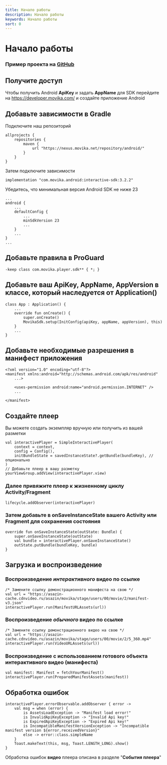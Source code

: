 ```yaml
---
title: Начало работы
description: Начало работы
keywords: Начало работы
sort: 0
---
```


# Начало работы

###  Пример проекта на [GitHub](https://github.com/movika/android.sdk.sample.movika.com)

## Получите доступ

Чтобы получить Android **ApiKey** и задать **AppName** для SDK перейдите на https://developer.movika.com/ и создайте приложение Android

## Добавьте зависимости в Gradle

Подключите наш репозиторий

```
allprojects {
    repositories {
        maven {
            url "https://nexus.movika.net/repository/android/"
        }
    }
}
```

Затем подключите зависимости

```
implementation "com.movika.android:interactive-sdk:3.2.2"
```
Убедитесь, что минимальная версия Android SDK не ниже 23
```
...
android {
    ...
    defaultConfig {
        ...
        minSdkVersion 23
        ...
    }
    ...
}
...
```
## Добавьте правила в ProGuard
```
-keep class com.movika.player.sdk** { *; }
```
## Добавьте ваш ApiKey, AppName, AppVersion в классе, который наследуется от Application()

```
class App : Application() {
	...
    override fun onCreate() {
        super.onCreate()
        MovikaSdk.setup(InitConfig(apiKey, appName, appVersion), this)
    }
    ...
}
```
## Добавьте необходимые разрешения в манифест приложения

```
<?xml version="1.0" encoding="utf-8"?>
<manifest xmlns:android="http://schemas.android.com/apk/res/android"
    ...>

    <uses-permission android:name="android.permission.INTERNET" />
    ...

</manifest>
```

## Создайте плеер

Вы можете создать экземпляр вручную или получить из вашей разметки

```
val interactivePlayer = SimpleInteractivePlayer(
	context = context,
	config = Config(),
	initBundleState = savedInstanceState?.getBundle(bundleKey), // опционально
)
// Добавьте плеер в вашу разметку
yourViewGroup.addView(interactivePlayer.view)
```

### Далее привяжите плеер к жизненному циклу Activity/Fragment

```
lifecycle.addObserver(interactivePlayer)
```

### Затем добавьте в onSaveInstanceState вашего Activity или Fragment для сохранения состояния

```
override fun onSaveInstanceState(outState: Bundle) {
    super.onSaveInstanceState(outState)
    val bundle = interactivePlayer.onSaveInstanceState()
    outState.putBundle(bundleKey, bundle)
}
```

## Загрузка и воспроизведение

### Воспроизведение _интерактивного_ видео по ссылке
```
/* Замените ссылку демонстрационного манифеста на свою */
val url = "https://asazin-cache.cdnvideo.ru/asazin/movika/stage/users/00/movie/2/manifest-v3.json"
interactivePlayer.run(ManifestURLAssets(url))
```

### Воспроизведение _обычного_ видео по ссылке
```
/* Замените ссылку демонстрационного видео на свою */
val url = "https://asazin-cache.cdnvideo.ru/asazin/movika/stage/users/00/movie/2/5_360.mp4"
interactivePlayer.run(VideoURLAssets(url))
```

### Воспроизведение с использованием готового объекта интерактивного видео (манифеста)
```
val manifest: Manifest = fetchYourManifest()
interactivePlayer.run(PreparedManifestAssets(manifest))
```

## Обработка ошибок

```
interactivePlayer.errorObservable.addObserver { error ->
    val msg = when (error) {
        is AssetsLoadException -> "Manifest load error!"
        is InvalidApiKeyException -> "Invalid Api key!"
        is ExpiredApiKeyException -> "Expired Api key!"
        is IncompatibleManifestVersionException -> "Incompatible manifest version ${error.receivedVersion}"
        else -> error::class.simpleName
    }
    Toast.makeText(this, msg, Toast.LENGTH_LONG).show()
}
```

Обработка ошибок **видео** плеера описана в разделе "**События плеера**"